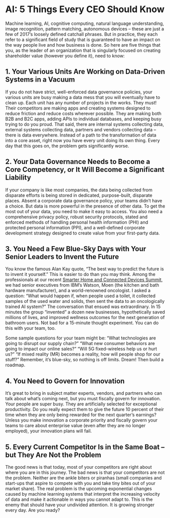 # AI: 5 Things Every CEO Should Know

Machine learning, AI, cognitive computing, natural language understanding, image recognition, pattern matching, autonomous devices – these are just a few of 2017’s loosely defined catchall phrases. But in practice, they each refer to a significant field of study that is guaranteed to have an impact on the way people live and how business is done. So here are five things that you, as the leader of an organization that is singularly focused on creating shareholder value \(however you define it\), need to know:

## 1. Your Various Units Are Working on Data-Driven Systems in a Vacuum

If you do not have strict, well-enforced data governance policies, your various units are busy making a data mess that you will eventually have to clean up. Each unit has any number of projects in the works. They must! Their competitors are making apps and creating systems designed to reduce friction and reduce costs wherever possible. They are making both B2B and B2C apps, adding APIs to individual databases, and keeping busy trying to do you proud. That said, there are internal systems collecting data, external systems collecting data, partners and vendors collecting data – there is data everywhere. Instead of a path to the transformation of data into a core asset, right now you have every unit doing its own thing. Every day that this goes on, the problem gets significantly worse.

## 2. Your Data Governance Needs to Become a Core Competency, or It Will Become a Significant Liability

If your company is like most companies, the data being collected from disparate efforts is being stored in dedicated, purpose-built, disparate places. Absent a corporate data governance policy, your teams didn’t have a choice. But data is more powerful in the presence of other data. To get the most out of your data, you need to make it easy to access. You also need a comprehensive privacy policy, robust security protocols, stated and enforced methods of handling personal health information \(PHI\) and protected personal information \(PPI\), and a well-defined corporate development strategy designed to create value from your first-party data.

## 3. You Need a Few Blue-Sky Days with Your Senior Leaders to Invent the Future

You know the famous Alan Kay quote, “The best way to predict the future is to invent it yourself.” This is easier to do than you may think. Among the professionals at our recent [Smarter Home and Connected Devices Summit](https://www.shellypalmer.com/smarter-homes-connected-devices-summit/), we had senior executives from IBM’s Watson, Moen \(the kitchen and bath hardware manufacturer\), and a world-renowned oncologist. I asked a question: “What would happen if, when people used a toilet, it collected samples of the used water and solids, then sent the data to an oncologically trained AI system?” The conversation that ensued was extraordinary. In 15 minutes the group “invented” a dozen new businesses, hypothetically saved millions of lives, and improved wellness outcomes for the next generation of bathroom users. Not bad for a 15-minute thought experiment. You can do this with your team, too.

Some sample questions for your team might be: “What technologies are going to disrupt our supply chain?” “What new consumer behaviors are going to impact our online sales?” “Will 5G fixed-wireless help us or hurt us?” “If mixed reality \(MR\) becomes a reality, how will people shop for our stuff?” Remember, it’s blue-sky, so nothing is off limits. Dream! Then build a roadmap.

## 4. You Need to Govern for Innovation

It’s great to bring in subject matter experts, vendors, and partners who can talk about what’s coming next, but you must fiscally govern for innovation. Your people are super busy. They are artificially selected for exceptional productivity. Do you really expect them to give the future 10 percent of their time when they are only being rewarded for the next quarter’s earnings? Unless you make innovation a corporate priority and fiscally govern your teams to care about enterprise value \(even after they are no longer employed\), your innovation plans will fail.

## 5. Every Current Competitor Is in the Same Boat – but They Are Not the Problem

The good news is that today, most of your competitors are right about where you are in this journey. The bad news is that your competitors are not the problem. Neither are the ankle biters or piranhas \(small companies and start-ups that aspire to compete with you and take tiny bites out of your market share\). The real problem is the upcoming exponential changes caused by machine learning systems that interpret the increasing velocity of data and make it actionable in ways you cannot adapt to. This is the enemy that should have your undivided attention. It is growing stronger every day. Are you ready?